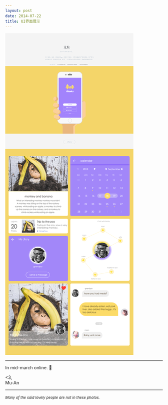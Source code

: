 ```yaml
---
layout: post
date: 2014-07-22
title: UI界面展示
---
```


![layout borken by border-boxing](/images/ui.png)

---

In mid-march online. :tada:

<3,<br>
Mu-An

---

<small><i>Many of the said lovely people are not in these photos.</i></small>
